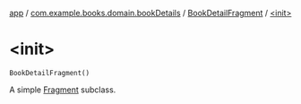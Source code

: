 [app](../../index.md) / [com.example.books.domain.bookDetails](../index.md) / [BookDetailFragment](index.md) / [&lt;init&gt;](./-init-.md)

# &lt;init&gt;

`BookDetailFragment()`

A simple [Fragment](#) subclass.

